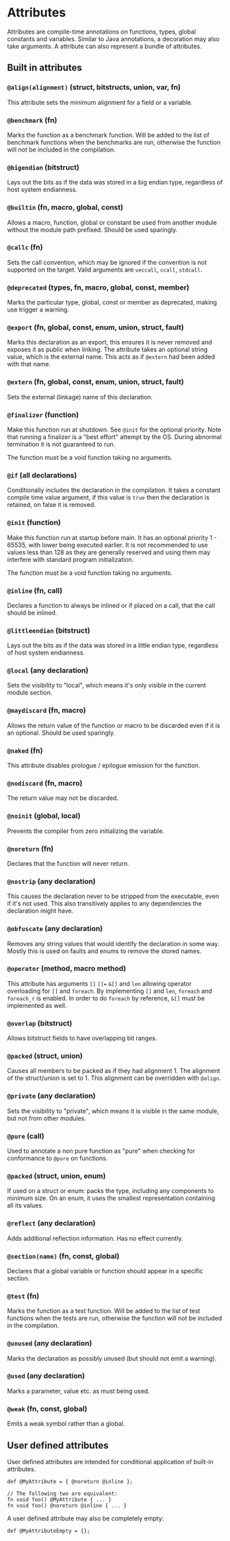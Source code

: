 # Attributes

Attributes are compile-time annotations on functions, types, global constants and variables. Similar to Java annotations, a decoration may also take arguments. A attribute can also represent a bundle of attributes.

## Built in attributes

### `@align(alignment)` (struct, bitstructs, union, var, fn)

This attribute sets the minimum alignment for a field or a variable.

### `@benchmark` (fn)

Marks the function as a benchmark function. Will be added to the list of benchmark functions when the benchmarks are run,
otherwise the function will not be included in the compilation.

### `@bigendian` (bitstruct)

Lays out the bits as if the data was stored in a big endian type, regardless of host system endianness.

### `@builtin` (fn, macro, global, const)

Allows a macro, function, global or constant be used from another module without the module path prefixed.
Should be used sparingly.

### `@callc` (fn)

Sets the call convention, which may be ignored if the convention is not supported on the target.
Valid arguments are `veccall`, `ccall`, `stdcall`.

### `@deprecated` (types, fn, macro, global, const, member)

Marks the particular type, global, const or member as deprecated, making use trigger a warning.

### `@export` (fn, global, const, enum, union, struct, fault)

Marks this declaration as an export, this ensures it is never removed and exposes it as public when linking.
The attribute takes an optional string value, which is the external name. This acts as if `@extern` had been
added with that name.

### `@extern` (fn, global, const, enum, union, struct, fault)

Sets the external (linkage) name of this declaration.

### `@finalizer` (function)

Make this function run at shutdown. See `@init` for the optional priority. Note that running a
finalizer is a "best effort" attempt by the OS. During abnormal termination it is not guaranteed to run.

The function must be a void function taking no arguments.

### `@if` (all declarations)

Conditionally includes the declaration in the compilation. It takes a constant compile time value argument, if this
value is `true` then the declaration is retained, on false it is removed.

### `@init` (function)

Make this function run at startup before main. It has an optional priority 1 - 65535, with lower
being executed earlier. It is not recommended to use values less than 128 as they are generally
reserved and using them may interfere with standard program initialization.

The function must be a void function taking no arguments.

### `@inline` (fn, call)

Declares a function to always be inlined or if placed on a call, that the call should be inlined.

### `@littleendian` (bitstruct)

Lays out the bits as if the data was stored in a little endian type, regardless of host system endianness.

### `@local` (any declaration)

Sets the visibility to "local", which means it's only visible in the current module section.

### `@maydiscard` (fn, macro)

Allows the return value of the function or macro to be discarded even if it is an optional. Should be
used sparingly.

### `@naked` (fn)

This attribute disables prologue / epilogue emission for the function.

### `@nodiscard` (fn, macro)

The return value may not be discarded.

### `@noinit` (global, local)

Prevents the compiler from zero initializing the variable.

### `@noreturn` (fn)

Declares that the function will never return.

### `@nostrip` (any declaration)

This causes the declaration never to be stripped from the executable, even if it's not used. This
also transitively applies to any dependencies the declaration might have.

### `@obfuscate` (any declaration)

Removes any string values that would identify the declaration in some way. Mostly this is used
on faults and enums to remove the stored names.

### `@operator` (method, macro method)

This attribute has arguments `[]` `[]=` `&[]` and `len` allowing operator overloading for `[]` and `foreach`.
By implementing `[]` and `len`, `foreach` and `foreach_r` is enabled. In order to do `foreach` by reference,
`&[]` must be implemented as well.

### `@overlap` (bitstruct)

Allows bitstruct fields to have overlapping bit ranges.

### `@packed` (struct, union)

Causes all members to be packed as if they had alignment 1. The alignment of the struct/union is set to 1.
This alignment can be overridden with `@align`.

### `@private` (any declaration)

Sets the visibility to "private", which means it is visible in the same module, but not from other modules.

### `@pure` (call)

Used to annotate a non pure function as "pure" when checking for conformance to `@pure` on 
functions.

### `@packed` (struct, union, enum)

If used on a struct or enum: packs the type, including any components to minimum size. On an enum, it uses the smallest representation containing all its values.

### `@reflect` (any declaration)

Adds additional reflection information. Has no effect currently.

### `@section(name)` (fn, const, global)

Declares that a global variable or function should appear in a specific section.

### `@test` (fn)

Marks the function as a test function. Will be added to the list of test functions when the tests are run,
otherwise the function will not be included in the compilation.

### `@unused` (any declaration)

Marks the declaration as possibly unused (but should not emit a warning).

### `@used` (any declaration)

Marks a parameter, value etc. as must being used.

### `@weak` (fn, const, global)

Emits a weak symbol rather than a global.

## User defined attributes

User defined attributes are intended for conditional application of built-in attributes.
 
```
def @MyAttribute = { @noreturn @inline };

// The following two are equivalent:
fn void foo() @MyAttribute { ... }
fn void foo() @noreturn @inline { ... }
```

A user defined attribute may also be completely empty:

```
def @MyAttributeEmpty = {};
```
